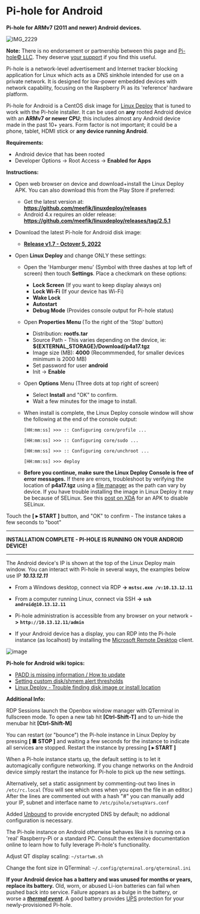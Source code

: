 # Pi-hole for Android
**Pi-hole for ARMv7 (2011 and newer) Android devices.**

![IMG_2229](https://user-images.githubusercontent.com/33142753/133272103-28c6eba3-d1f7-4e29-9c5b-7d96d9f94e9e.jpg)

**Note:** There is no endorsement or partnership between this page and [Pi-hole© LLC](https://pi-hole.net/). They deserve [your support](https://pi-hole.net/donate/) if you find this useful.

Pi-hole is a network-level advertisement and Internet tracker blocking application for Linux which acts as a DNS sinkhole intended for use on a private network. It is designed for low-power embedded devices with network capability, focusing on the Raspberry Pi as its 'reference' hardware platform.

Pi-hole for Android is a CentOS disk image for [Linux Deploy](https://play.google.com/store/apps/details?id=ru.meefik.linuxdeploy&hl=en_US&gl=US) that is tuned to work with the Pi-hole installer.  It can be used on **any** rooted Android device with an **ARMv7 or newer CPU**; this includes almost any Android device made in the past 10+ years. Form factor is not important; it could be a phone, tablet, HDMI stick or **any device running Android**.

**Requirements:**

- Android device that has been rooted
- Developer Options -> Root Access -> **Enabled for Apps**

**Instructions:**

- Open web browser on device and download+install the Linux Deploy APK.  You can also download this from the Play Store if preferred:

  - Get the latest version at: **https://github.com/meefik/linuxdeploy/releases**
  - Android 4.x requires an older release: **https://github.com/meefik/linuxdeploy/releases/tag/2.5.1**

-  Download the latest Pi-hole for Android disk image: 
   - **[Release v1.7 - Octover 5, 2022](https://github.com/DesktopECHO/Pi-hole-for-Android/releases/download/v1.7/p4a17.tgz)**

- Open **Linux Deploy** and change ONLY these settings:
     -  Open the 'Hamburger menu' (Symbol with three dashes at top left of screen) then touch **Settings**.  Place a checkmark on these options:
        -  **Lock Screen** (If you want to keep display always on)
        -  **Lock Wi-Fi** (If your device has Wi-Fi)
        -  **Wake Lock** 
        -  **Autostart**
        -  **Debug Mode** (Provides console output for Pi-hole status)
     -  Open **Properties Menu** (To the right of the 'Stop' button)
        -  Distribution: **rootfs.tar**
        -  Source Path - This varies depending on the device, ie: **${EXTERNAL_STORAGE}/Download/p4a17.tgz**
        -  Image size (MB): **4000** (Recommmended, for smaller devices minimum is 2000 MB)
        -  Set password for user **android**
        -  Init -> **Enable**
     -  Open **Options** Menu (Three dots at top right of screen)
        -  Select **Install** and "OK" to confirm. 
        -  Wait a few minutes for the image to install.
          
     -  When install is complete, the Linux Deploy console window will show the following at the end of the console output: 

        `````[HH:mm:ss] >>> :: Configuring core/profile ...`````
        
        `````[HH:mm:ss] >>> :: Configuring core/sudo ...`````
        
        `````[HH:mm:ss] >>> :: Configuring core/unchroot ...`````
        
        `````[HH:mm:ss] >>> deploy`````
        
    -  **Before you continue, make sure the Linux Deploy Console is free of error messages.**  If there are errors, troubleshoot by verifying the location of **p4a17.tgz** using a [file manager](https://github.com/DesktopECHO/Pi-hole-for-Android/wiki/Trouble-finding-path-where-Pi%E2%80%90hole-image-is-downloaded,-or-errors-are-reported-during-creation-of-Pi%E2%80%90hole-disk-image.) as the path can vary by device.  If you have trouble installing the image in Linux Deploy it may be because of SELinux.  See this [post on XDA](https://forum.xda-developers.com/t/app-tool-2-0-official-the-selinux-switch.3656502/) for an APK to disable SELinux.  
  
Touch the **[ ▸ START ]** button, and "OK" to confirm - The instance takes a few seconds to "boot" 

-----------------------------------------------------------
**INSTALLATION COMPLETE - PI-HOLE IS RUNNING ON YOUR ANDROID DEVICE!**

-----------------------------------------------------------
The Android device's IP is shown at the top of the Linux Deploy main window.  You can interact with Pi-hole in several ways, the examples below use IP **_10.13.12.11_** 

 - From a Windows desktop, connect via RDP **->** **```mstsc.exe /v:10.13.12.11```**

 - From a computer running Linux, connect via SSH **->** **```ssh android@10.13.12.11```**

 - Pi-hole administration is accessible from any browser on your network **->** **```http://10.13.12.11/admin```**

 - If your Android device has a display, you can RDP into the Pi-hole instance (as localhost) by installing the [Microsoft Remote Desktop](https://play.google.com/store/apps/details?id=com.microsoft.rdc.androidx) client.

![image](https://user-images.githubusercontent.com/33142753/147254465-26443e85-6695-46e6-83f4-4c3ff1749804.png)

**Pi-hole for Android wiki topics:**

- [PADD is missing information / How to update](https://github.com/DesktopECHO/Pi-hole-for-Android/wiki/PADD-is-missing-information)
- [Setting custom disk/shmem alert thresholds](https://github.com/DesktopECHO/Pi-hole-for-Android/wiki/Setting-custom-alert-thresholds-for-disk-and-shmem-monitoring)
- [Linux Deploy - Trouble finding disk image or install location](https://github.com/DesktopECHO/Pi-hole-for-Android/wiki/Trouble-finding-path-where-Pi%E2%80%90hole-image-is-downloaded,-or-errors-are-reported-during-creation-of-Pi%E2%80%90hole-disk-image.)

**Additional Info:**

RDP Sessions launch the Openbox window manager with QTerminal in fullscreen mode.  To open a new tab hit **[Ctrl-Shift-T]** and to un-hide the menubar hit **[Ctrl-Shift-M]**

You can restart (or "bounce") the Pi-hole instance in Linux Deploy by pressing **[ ■ STOP ]** and waiting a few seconds for the instance to indicate all services are stopped.  Restart the instance by pressing **[ ▸ START ]**

When a Pi-hole instance starts up, the default setting is to let it automagically configure networking.  If you change networks on the Android device simply restart the instance for Pi-hole to pick up the new settings.

Alternatively, set a static assignment by commenting-out two lines in ```/etc/rc.local``` (You will see which ones when you open the file in an editor.)  After the lines are commented out with a hash "#" you can manually add your IP, subnet and interface name to ```/etc/pihole/setupVars.conf```

Added [Unbound](https://www.nlnetlabs.nl/projects/unbound/about) to provide encrypted DNS by default; no addional configuration is necessary.

The Pi-hole instance on Android otherwise behaves like it is running on a 'real' Raspberry-Pi or a standard PC.  Consult the extensive documentation online to learn how to fully leverage Pi-hole's functionality.

Adjust QT display scaling: ```~/startwm.sh``` 

Change the font size in QTerminal: ```~/.config/qterminal.org/qterminal.ini```

**If your Android device has a battery and was unused for months or years, replace its battery.**  Old, worn, or abused Li-ion batteries can fail when pushed back into service.  Failure appears as a bulge in the battery, or worse a [**_thermal event_**](https://www.urbandictionary.com/define.php?term=unexpected+thermal+event).  A good battery provides [UPS](https://en.wikipedia.org/wiki/Uninterruptible_power_supply) protection for your newly-provisioned Pi-hole.
